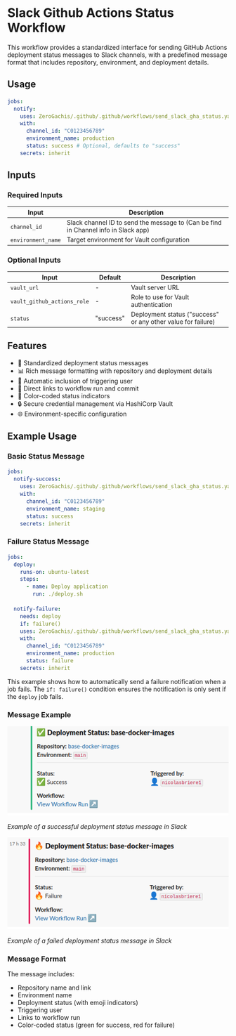 # Slack Github Actions Status Workflow

This workflow provides a standardized interface for sending GitHub Actions deployment status messages to Slack channels, with a predefined message format that includes repository, environment, and deployment details.

## Usage

```yaml
jobs:
  notify:
    uses: ZeroGachis/.github/.github/workflows/send_slack_gha_status.yaml@v4
    with:
      channel_id: "C0123456789"
      environment_name: production
      status: success # Optional, defaults to "success"
    secrets: inherit
```

## Inputs

### Required Inputs

| Input              | Description                                                                        |
| ------------------ | ---------------------------------------------------------------------------------- |
| `channel_id`       | Slack channel ID to send the message to (Can be find in Channel info in Slack app) |
| `environment_name` | Target environment for Vault configuration                                         |

### Optional Inputs

| Input                       | Default   | Description                                                  |
| --------------------------- | --------- | ------------------------------------------------------------ |
| `vault_url`                 | -         | Vault server URL                                             |
| `vault_github_actions_role` | -         | Role to use for Vault authentication                         |
| `status`                    | "success" | Deployment status ("success" or any other value for failure) |

## Features

- 🚀 Standardized deployment status messages
- 📊 Rich message formatting with repository and deployment details
- 👤 Automatic inclusion of triggering user
- 🔗 Direct links to workflow run and commit
- 🎨 Color-coded status indicators
- 🔒 Secure credential management via HashiCorp Vault
- 🌐 Environment-specific configuration

## Example Usage

### Basic Status Message

```yaml
jobs:
  notify-success:
    uses: ZeroGachis/.github/.github/workflows/send_slack_gha_status.yaml@v4
    with:
      channel_id: "C0123456789"
      environment_name: staging
      status: success
    secrets: inherit
```

### Failure Status Message

```yaml
jobs:
  deploy:
    runs-on: ubuntu-latest
    steps:
      - name: Deploy application
        run: ./deploy.sh

  notify-failure:
    needs: deploy
    if: failure()
    uses: ZeroGachis/.github/.github/workflows/send_slack_gha_status.yaml@v4
    with:
      channel_id: "C0123456789"
      environment_name: production
      status: failure
    secrets: inherit
```

This example shows how to automatically send a failure notification when a job fails. The `if: failure()` condition ensures the notification is only sent if the `deploy` job fails.

### Message Example

![Slack GHA Success example](resources/slack_gha_status_success.png)

_Example of a successful deployment status message in Slack_

![Slack GHA Failure example](resources/slack_gha_status_failure.png)

_Example of a failed deployment status message in Slack_

### Message Format

The message includes:

- Repository name and link
- Environment name
- Deployment status (with emoji indicators)
- Triggering user
- Links to workflow run
- Color-coded status (green for success, red for failure)
